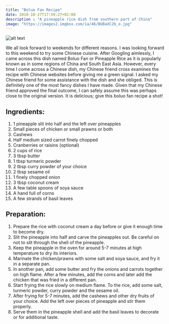 ```yaml
---
title: "Boluo Fan Recipe"
date: 2018-10-27T17:59:27+02:00
description : "A pineapple rice dish from southern part of China"
image: "https://images2.imgbox.com/1a/46/BUBaXC2b_o.jpg"
---
```


![alt text](https://images2.imgbox.com/1a/46/BUBaXC2b_o.jpg "Boluo Fan")

We all look forward to weekends for different reasons. I was looking forward to this weekend to try some Chinese cuisine. After Googling aimlessly, I came across this dish named Boluo Fan or Pineapple Rice as it is popularly known as in some regions of China and South East Asia. However, every time I come across a Chinese dish, my Chinese friend cross examines the recipe with Chinese websites before giving me a green signal. I asked my Chinese friend for some assistance with the dish and she obliged. This is definitely one of the most fancy dishes I have made. Given that my Chinese friend approved the final outcome, I can safely assume this was perhaps close to the original version. It is delicious; give this boluo fan recipe a shot!

## Ingredients:

1. 1 pineapple slit into half and the left over pineapples
2. Small pieces of chicken or small prawns or both
3. Cashews
4. Half medium sized carrot finely chopped
5. Cranberries or raisins (optional)
6. 2 cups of rice
7. 3 tbsp butter
8. 1 tbsp turmeric powder
9. 2 tbsp curry powder of your choice
10. 2 tbsp sesame oil
11. 1 finely chopped onion
12. 3 tbsp coconut cream
13. A few table spoons of soya sauce
14. A hand full of corns
15. A few strands of basil leaves

## Preparation:

1. Prepare the rice with coconut cream a day before or give it enough time to become dry.
2. Slit the pineapple into half and carve the pineapples out. Be careful on not to slit through the shell of the pineapple.
3. Keep the pineapple in the oven for around 5-7 minutes at high temperature to dry its interiors.
4. Marinate the chicken/prawns with some salt and soya sauce, and fry it in a separate pan.
5. In another pan, add some butter and fry the onions and carrots together on high flame. After a few minutes, add the corns and later add the chicken that was fried in a different pan.
6. Start frying the rice slowly on medium flame. To the rice, add some salt, turmeric powder, curry powder and the sesame oil.
7. After frying for 5-7 minutes, add the cashews and other dry fruits of your choice. Add the left over pieces of pineapple and stir them properly.
8. Serve them in the pineapple shell and add the basil leaves to decorate or for additional taste.